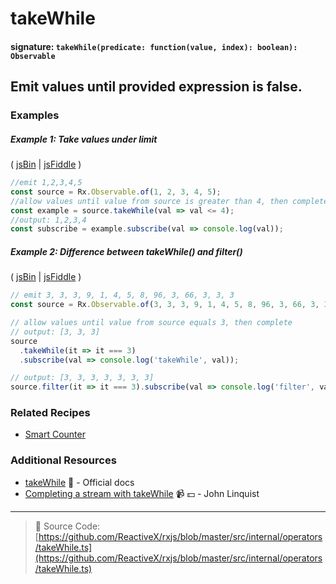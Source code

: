 # takeWhile

#### signature: `takeWhile(predicate: function(value, index): boolean): Observable`

## Emit values until provided expression is false.

### Examples

##### Example 1: Take values under limit

( [jsBin](http://jsbin.com/zanefaqexu/1/edit?js,console) |
[jsFiddle](https://jsfiddle.net/btroncone/yakd4jgc/) )

```js
//emit 1,2,3,4,5
const source = Rx.Observable.of(1, 2, 3, 4, 5);
//allow values until value from source is greater than 4, then complete
const example = source.takeWhile(val => val <= 4);
//output: 1,2,3,4
const subscribe = example.subscribe(val => console.log(val));
```

##### Example 2: Difference between takeWhile() and filter()

( [jsBin](http://jsbin.com/yatoqurewi/1/edit?js,console) |
[jsFiddle](https://jsfiddle.net/r497jgw3/4/) )

```js
// emit 3, 3, 3, 9, 1, 4, 5, 8, 96, 3, 66, 3, 3, 3
const source = Rx.Observable.of(3, 3, 3, 9, 1, 4, 5, 8, 96, 3, 66, 3, 3, 3);

// allow values until value from source equals 3, then complete
// output: [3, 3, 3]
source
  .takeWhile(it => it === 3)
  .subscribe(val => console.log('takeWhile', val));

// output: [3, 3, 3, 3, 3, 3, 3]
source.filter(it => it === 3).subscribe(val => console.log('filter', val));
```

### Related Recipes

* [Smart Counter](../../recipes/smartcounter.md)

### Additional Resources

* [takeWhile](http://reactivex.io/rxjs/class/es6/Observable.js~Observable.html#instance-method-takeWhile)
  :newspaper: - Official docs
* [Completing a stream with takeWhile](https://egghead.io/lessons/rxjs-completing-a-stream-with-takewhile?course=step-by-step-async-javascript-with-rxjs)
  :video_camera: :dollar: - John Linquist

---

> :file_folder: Source Code:
> [https://github.com/ReactiveX/rxjs/blob/master/src/internal/operators/takeWhile.ts](https://github.com/ReactiveX/rxjs/blob/master/src/internal/operators/takeWhile.ts)

